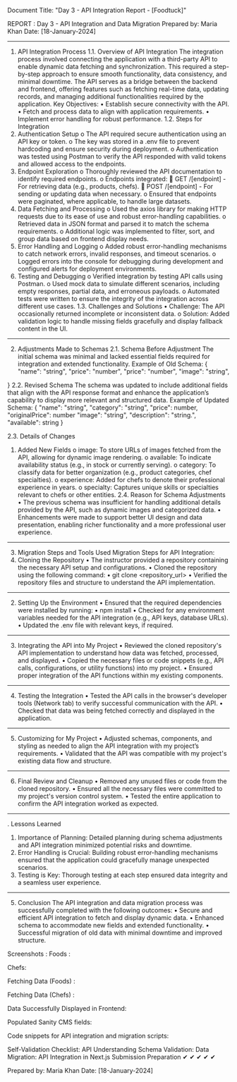 Document Title: "Day 3 - API Integration Report - [Foodtuck]"

REPORT :
Day 3 - API Integration and Data Migration
Prepared by: Maria Khan
Date: [18-January-2024]
________________________________________
1. API Integration Process
1.1. Overview of API Integration
The integration process involved connecting the application with a third-party API to enable dynamic data fetching and synchronization. This required a step-by-step approach to ensure smooth functionality, data consistency, and minimal downtime. The API serves as a bridge between the backend and frontend, offering features such as fetching real-time data, updating records, and managing additional functionalities required by the application.
Key Objectives:
•	Establish secure connectivity with the API.
•	Fetch and process data to align with application requirements.
•	Implement error handling for robust performance.
1.2. Steps for Integration
1.	Authentication Setup
o	The API required secure authentication using an API key or token.
o	The key was stored in a .env file to prevent hardcoding and ensure security during deployment.
o	Authentication was tested using Postman to verify the API responded with valid tokens and allowed access to the endpoints.
2.	Endpoint Exploration
o	Thoroughly reviewed the API documentation to identify required endpoints.
o	Endpoints integrated:
	GET /[endpoint] - For retrieving data (e.g., products, chefs).
	POST /[endpoint] - For sending or updating data when necessary.
o	Ensured that endpoints were paginated, where applicable, to handle large datasets.
3.	Data Fetching and Processing
o	Used the axios library for making HTTP requests due to its ease of use and robust error-handling capabilities.
o	Retrieved data in JSON format and parsed it to match the schema requirements.
o	Additional logic was implemented to filter, sort, and group data based on frontend display needs.
4.	Error Handling and Logging
o	Added robust error-handling mechanisms to catch network errors, invalid responses, and timeout scenarios.
o	Logged errors into the console for debugging during development and configured alerts for deployment environments.
5.	Testing and Debugging
o	Verified integration by testing API calls using Postman.
o	Used mock data to simulate different scenarios, including empty responses, partial data, and erroneous payloads.
o	Automated tests were written to ensure the integrity of the integration across different use cases.
1.3. Challenges and Solutions
•	Challenge: The API occasionally returned incomplete or inconsistent data.
o	Solution: Added validation logic to handle missing fields gracefully and display fallback content in the UI.

________________________________________


2. Adjustments Made to Schemas
2.1. Schema Before Adjustment
 The initial schema was minimal and lacked essential fields required for integration and extended functionality.
Example of Old Schema:
{
  "name": "string",
  "price": "number",
  "price": "number",
  "image": "string",

}
2.2. Revised Schema
The schema was updated to include additional fields that align with the API response format and enhance the application’s capability to display more relevant and structured data.
Example of Updated Schema:
{
    "name": "string",
    "category": "string",
    "price": number,
    "originalPrice": number
    "image": "string",
    "description": "string.",
    "available": string
}

2.3. Details of Changes
1.	Added New Fields
o	image: To store URLs of images fetched from the API, allowing for dynamic image rendering.
o	available: To indicate availability status (e.g., in stock or currently serving).
o	category: To classify data for better organization (e.g., product categories, chef specialties).
o	experience: Added for chefs to denote their professional experience in years.
o	specialty: Captures unique skills or specialties relevant to chefs or other entities.
2.4. Reason for Schema Adjustments
•	The previous schema was insufficient for handling additional details provided by the API, such as dynamic images and categorized data.
•	Enhancements were made to support better UI design and data presentation, enabling richer functionality and a more professional user experience.
________________________________________

3. Migration Steps and Tools Used
Migration Steps for API Integration:
1. Cloning the Repository
•	The instructor provided a repository containing the necessary API setup and configurations.
•	Cloned the repository using the following command: 
•	git clone <repository_url>
•	Verified the repository files and structure to understand the API implementation.
________________________________________



2. Setting Up the Environment
•	Ensured that the required dependencies were installed by running: 
•	npm install
•	Checked for any environment variables needed for the API integration (e.g., API keys, database URLs).
•	Updated the .env file with relevant keys, if required.
________________________________________

3. Integrating the API into My Project
•	Reviewed the cloned repository's API implementation to understand how data was fetched, processed, and displayed.
•	Copied the necessary files or code snippets (e.g., API calls, configurations, or utility functions) into my project.
•	Ensured proper integration of the API functions within my existing components.
________________________________________
4. Testing the Integration
•	Tested the API calls in the browser's developer tools (Network tab) to verify successful communication with the API.
•	Checked that data was being fetched correctly and displayed in the application.
________________________________________
5. Customizing for My Project
•	Adjusted schemas, components, and styling as needed to align the API integration with my project’s requirements.
•	Validated that the API was compatible with my project's existing data flow and structure.
________________________________________

6. Final Review and Cleanup
•	Removed any unused files or code from the cloned repository.
•	Ensured all the necessary files were committed to my project's version control system.
•	Tested the entire application to confirm the API integration worked as expected.
________________________________________
. Lessons Learned
1.	Importance of Planning: Detailed planning during schema adjustments and API integration minimized potential risks and downtime.
2.	Error Handling is Crucial: Building robust error-handling mechanisms ensured that the application could gracefully manage unexpected scenarios.
3.	Testing is Key: Thorough testing at each step ensured data integrity and a seamless user experience.
________________________________________
5. Conclusion
The API integration and data migration process was successfully completed with the following outcomes:
•	Secure and efficient API integration to fetch and display dynamic data.
•	Enhanced schema to accommodate new fields and extended functionality.
•	Successful migration of old data with minimal downtime and improved structure.






Screenshots :
Foods :
 
 













Chefs:
 
 
Fetching Data (Foods) :
 


Fetching Data (Chefs) :
 


 Data Successfully Displayed in Frontend:
 
  



Populated Sanity CMS fields:

 
 



Code snippets for API integration and migration scripts:

 
 

Self-Validation Checklist:
API Understanding	Schema Validation:	Data Migration:	API Integration in Next.js	Submission Preparation
✔	✔	✔	✔	✔

Prepared by: Maria Khan
Date: [18-January-2024]

